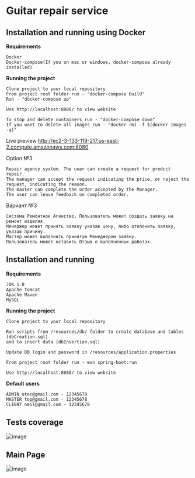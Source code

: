 # Guitar repair service

## Installation and running using Docker
**Requirements**
```
Docker
Docker-compose(If you on mac or windows, docker-compose already installed)
```
**Running the project**
```
Clone project to your local repository
From project root folder run - "docker-compose build"
Run - "docker-compose up"

Use http://localhost:8080/ to view website

To stop and delete containers run - "docker-compose down"
If you want to delete all images run - "docker rmi -f $(docker images -q)"
```

Live preview http://ec2-3-133-119-217.us-east-2.compute.amazonaws.com:8080

Option №3  
```
Repair agency system. The user can create a request for product repair. 
The manager can accept the request indicating the price, or reject the request, indicating the reason. 
The master can complete the order accepted by the Manager. 
The user can leave feedback on completed order.
```

Вариант №3  
```
Система Ремонтное Агенство. Пользователь может создать заявку на ремонт изделия. 
Менеджер может принять заявку указав цену, либо отклонить заявку, указав причину. 
Мастер может выполнить принятую Менеджером заявку. 
Пользователь может оставить Отзыв о выполненных работах. 
```
## Installation and running
**Requirements**
```
JDK 1.8
Apache Tomcat
Apache Maven
MySQL
```

**Running the project**
```
Clone project to your local repository

Run scripts from /resources/db/ folder to create database and tables (dbCreation.sql) 
and to insert data (dbInsertion.sql)

Update DB login and password in /resources/application.properties

From project root folder run - mvn spring-boot:run

Use http://localhost:8088/ to view website
```
**Default users**
```
ADMIN otec@gmail.com - 12345678
MASTER top@gmail.com - 12345678
CLIENT neil@gmail.com - 12345678
```
## Tests coverage
![image](http://i.piccy.info/i9/27034e108c847143c0e2e7331e7908f2/1581960642/49007/1360567/tests.jpg
)
## Main Page
![image](http://i.piccy.info/i9/94945f3b7a6579486aad3bbc2a7ee99b/1580829639/53445/1360567/guitar.jpg)
